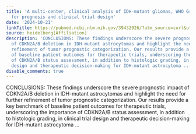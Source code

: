 ```yaml
---
title: 'A multi-center, clinical analysis of IDH-mutant gliomas, WHO Grade 4: implications
  for prognosis and clinical trial design'
date: '2024-10-21'
linkTitle: https://pubmed.ncbi.nlm.nih.gov/39432026/?utm_source=curl&utm_medium=rss&utm_campaign=pubmed-2&utm_content=1FakS-2QOkCT8HsMOQP1bCRQ4YzyumYOmxmF0moLsQ3dFB1E9V&fc=20220326224207&ff=20241022193450&v=2.18.0.post9+e462414
source: heidelberg[Affiliation]
description: 'CONCLUSIONS: These findings underscore the severe prognostic impact
  of CDKN2A/B deletion in IDH-mutant astrocytomas and highlight the need for further
  refinement of tumor prognostic categorization. Our results provide a key benchmark
  of baseline patient outcomes for therapeutic trials, underscoring the importance
  of CDKN2A/B status assessment, in addition to histologic grading, in clinical trial
  design and therapeutic decision-making for IDH-mutant astrocytoma ...'
disable_comments: true
---
```

CONCLUSIONS: These findings underscore the severe prognostic impact of CDKN2A/B deletion in IDH-mutant astrocytomas and highlight the need for further refinement of tumor prognostic categorization. Our results provide a key benchmark of baseline patient outcomes for therapeutic trials, underscoring the importance of CDKN2A/B status assessment, in addition to histologic grading, in clinical trial design and therapeutic decision-making for IDH-mutant astrocytoma ...